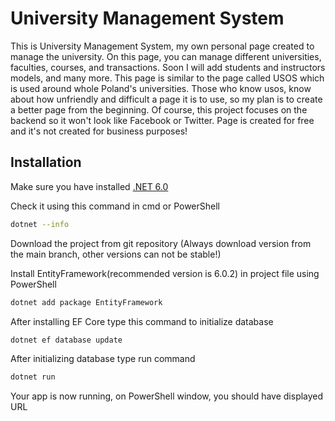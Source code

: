 # University Management System

This is University Management System, my own personal page created to manage the university. On this page, you can manage different universities, faculties, courses, and transactions.
Soon I will add students and instructors models, and many more. This page is similar to the page called USOS which is used around whole Poland's universities.
Those who know usos, know about how unfriendly and difficult a page it is to use, so my plan is to create a better page from the beginning. Of course, this project
focuses on the backend so it won't look like Facebook or Twitter. Page is created for free and it's not created for business purposes!

## Installation

Make sure you have installed [.NET 6.0](https://dotnet.microsoft.com/en-us/download)

Check it using this command in cmd or PowerShell
```bash
dotnet --info
```
Download the project from git repository (Always download version from the main branch, other versions can not be stable!)

Install EntityFramework(recommended version is 6.0.2) in project file using PowerShell
```bash
dotnet add package EntityFramework
```

After installing EF Core type this command to initialize database
```bash
dotnet ef database update
```
After initializing database type run command
```bash
dotnet run
```
Your app is now running, on PowerShell window, you should have displayed URL
